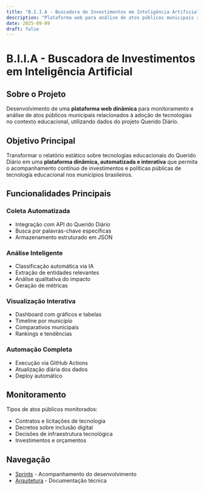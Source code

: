 ```yaml
---
title: "B.I.I.A - Buscadora de Investimentos em Inteligência Artificial"
description: "Plataforma web para análise de atos públicos municipais relacionados à tecnologia educacional"
date: 2025-09-09
draft: false
---
```


# B.I.I.A - Buscadora de Investimentos em Inteligência Artificial

## Sobre o Projeto

Desenvolvimento de uma **plataforma web dinâmica** para monitoramento e análise de atos públicos municipais relacionados à adoção de tecnologias no contexto educacional, utilizando dados do projeto Querido Diário.

## Objetivo Principal

Transformar o relatório estático sobre tecnologias educacionais do Querido Diário em uma **plataforma dinâmica, automatizada e interativa** que permita o acompanhamento contínuo de investimentos e políticas públicas de tecnologia educacional nos municípios brasileiros.

## Funcionalidades Principais

### Coleta Automatizada
- Integração com API do Querido Diário
- Busca por palavras-chave específicas
- Armazenamento estruturado em JSON

### Análise Inteligente
- Classificação automática via IA
- Extração de entidades relevantes
- Análise qualitativa do impacto
- Geração de métricas

### Visualização Interativa
- Dashboard com gráficos e tabelas
- Timeline por município
- Comparativos municipais
- Rankings e tendências

### Automação Completa
- Execução via GitHub Actions
- Atualização diária dos dados
- Deploy automático

## Monitoramento

Tipos de atos públicos monitorados:
- Contratos e licitações de tecnologia
- Decretos sobre inclusão digital
- Decisões de infraestrutura tecnológica
- Investimentos e orçamentos

## Navegação
- [Sprints](/sprint) - Acompanhamento do desenvolvimento
- [Arquitetura](/arquitetura) - Documentação técnica